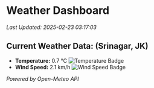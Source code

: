 
# Weather Dashboard

_Last Updated: 2025-02-23 03:17:03_

## Current Weather Data: (Srinagar, JK)
- **Temperature:** 0.7 °C ![Temperature Badge](https://img.shields.io/badge/Temperature-Low%20Temp-blue)
- **Wind Speed:** 2.1 km/h ![Wind Speed Badge](https://img.shields.io/badge/Wind%20Speed-Light%20Wind-blue)

*Powered by Open-Meteo API*
